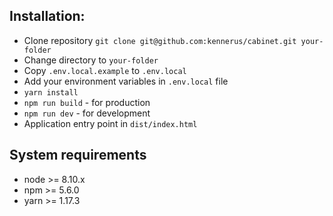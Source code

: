 ## Installation:

* Clone repository `git clone git@github.com:kennerus/cabinet.git your-folder`
* Change directory to `your-folder`
* Copy `.env.local.example` to `.env.local`
* Add your environment variables in `.env.local` file
* `yarn install` 
* `npm run build` - for production
* `npm run dev` - for development
* Application entry point in `dist/index.html`

## System requirements
* node >= 8.10.x
* npm >= 5.6.0
* yarn >= 1.17.3
